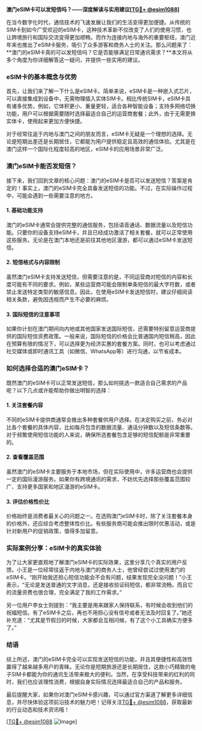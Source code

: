 **澳门eSIM卡可以发短信吗？——深度解读与实用建议[[TG💪+ @esim1088](https://t.me/s/esim1088)]**

在当今数字化时代，通信技术的飞速发展让我们的生活变得更加便捷。从传统的SIM卡到如今广受欢迎的eSIM卡，这种技术革新不仅改变了人们的使用习惯，也让跨境旅行和国际交流变得更加顺畅。而作为连接内地与海外的重要枢纽，澳门近年来也推出了eSIM卡服务，吸引了众多游客和商务人士的关注。那么问题来了：**澳门的eSIM卡真的可以发短信吗？它是否能够满足日常通讯需求？**本文将从多个角度为你详细解答这一疑问，并提供一些实用的建议。

### eSIM卡的基本概念与优势

首先，让我们来了解一下什么是eSIM卡。简单来说，eSIM卡是一种嵌入式芯片，可以直接集成到设备中，无需物理插入实体SIM卡。相比传统SIM卡，eSIM卡具有诸多优势。例如，它体积更小、重量更轻，适合各种智能设备；支持多网络切换功能，用户可以根据需要随时选择最适合自己的运营商套餐；此外，由于无需更换实体卡，使用起来更加方便快捷。

对于经常往返于内地与澳门之间的朋友而言，eSIM卡无疑是一个理想的选择。无论是短期出差还是长期居住，它都能为用户提供稳定且高效的通信体验。尤其是在澳门这样一个国际化程度较高的地区，eSIM卡的应用场景非常广泛。

### 澳门eSIM卡能否发短信？

接下来，我们回到文章的核心问题：澳门的eSIM卡是否可以发送短信？答案是肯定的！事实上，澳门的eSIM卡完全具备发送短信的功能。不过，在实际操作过程中，可能会遇到一些需要注意的地方。

#### 1. **基础功能支持**
澳门的eSIM卡通常会提供完整的通信服务，包括语音通话、数据流量以及短信功能。只要你的设备支持eSIM卡，并且已经成功激活了相关套餐，就可以正常使用这些服务。无论是在澳门本地还是前往其他地区漫游，都可以通过eSIM卡发送短信。

#### 2. **短信格式与内容限制**
虽然澳门eSIM卡支持发送短信，但需要注意的是，不同运营商对短信的内容和长度可能有不同的要求。例如，某些运营商可能会限制单条短信的最大字符数，或者禁止发送特定类型的敏感信息。因此，在使用eSIM卡发送短信时，建议仔细阅读相关条款，避免因违规而产生不必要的麻烦。

#### 3. **国际短信的注意事项**
如果你计划在澳门期间向内地或其他国家发送国际短信，还需要特别留意运营商提供的国际短信资费政策。一般来说，国际短信的价格会比普通国内短信稍高，因此在预算有限的情况下，可以选择更为经济实惠的套餐方案。同时，也可以考虑通过社交媒体或即时通讯工具（如微信、WhatsApp等）进行沟通，以节省成本。

### 如何选择合适的澳门eSIM卡？

既然澳门的eSIM卡可以正常发送短信，那么如何挑选一款适合自己需求的产品呢？以下几点或许能帮助你做出明智的选择：

#### 1. **关注套餐内容**
不同的eSIM卡提供商通常会推出多种套餐供用户选择。在决定购买之前，务必对比各个套餐的具体内容，比如每月包含的数据流量、通话分钟数以及短信条数等。对于频繁使用短信功能的人来说，确保所选套餐包含足够的短信配额是非常重要的。

#### 2. **查看覆盖范围**
虽然澳门的eSIM卡主要服务于本地市场，但在实际使用中，许多运营商也会提供一定的国际漫游服务。如果你有跨境通讯的需求，不妨优先选择那些覆盖范围较广、支持更多国家和地区漫游的eSIM卡。

#### 3. **评估价格性价比**
价格始终是消费者最关心的问题之一。在选购澳门eSIM卡时，除了关注套餐本身的价格外，还应综合考虑整体性价比。有些服务商可能会推出限时优惠活动，或是针对新用户的促销政策，值得多加留意。

### 实际案例分享：eSIM卡的真实体验

为了让大家更直观地了解澳门eSIM卡的实际效果，这里分享几个真实的用户反馈。小王是一位经常往返于内地与澳门的商务人士，他曾经尝试过使用澳门的eSIM卡。“刚开始我还担心短信功能会不会有问题，结果发现完全没问题！”小王表示，“无论是发送普通的文字消息，还是接收验证码短信，都非常流畅。而且它的流量资费也很合理，完全满足了我的工作需求。”

另一位用户李女士则提到：“我主要是用来跟家人保持联系，有时候会收到他们的祝福短信。有了eSIM卡之后，再也不用担心没有信号或者无法及时回复了。”她还补充道：“尤其是节假日的时候，大家都会互相问候，有了这个小工具确实方便多了。”

### 结语

综上所述，澳门的eSIM卡完全可以实现发送短信的功能，并且其便捷性和高效性赢得了越来越多用户的青睐。无论你是短期旅游还是长期居住，这款小巧精致的电子SIM卡都能为你的通讯生活带来极大的便利。当然，在享受科技带来的红利的同时，我们也应该理性消费，根据自身实际情况选择最适合自己的产品和服务。

最后提醒大家，如果你对澳门eSIM卡感兴趣，可以通过官方渠道了解更多详细信息，并尽快体验这项前沿技术的魅力吧！记得关注[TG💪+ @esim1088](https://t.me/s/esim1088)，获取最新的行业动态和技术资讯哦！

[[TG💪+ @esim1088](https://t.me/s/esim1088) ![Image](https://i.postimg.cc/4NQfJmqS/Snipaste-2025-05-13-00-14-12.png)]